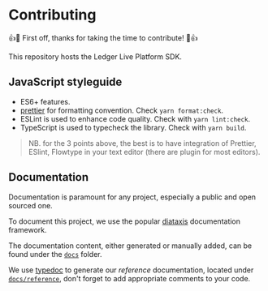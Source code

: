 # Contributing

:+1::tada: First off, thanks for taking the time to contribute! :tada::+1:

This repository hosts the Ledger Live Platform SDK.

## JavaScript styleguide

- ES6+ features.
- [prettier](https://prettier.io/) for formatting convention. Check `yarn format:check`.
- ESLint is used to enhance code quality. Check with `yarn lint:check`.
- TypeScript is used to typecheck the library. Check with `yarn build`.

> NB. for the 3 points above, the best is to have integration of Prettier,
> ESlint, Flowtype in your text editor (there are plugin for most editors).

## Documentation

Documentation is paramount for any project, especially a public and open sourced one.

To document this project, we use the popular [diataxis](https://diataxis.fr/) documentation framework.

The documentation content, either generated or manually added, can be found under the [`docs`](./docs/) folder.

We use [typedoc](https://typedoc.org/) to generate our _reference_ documentation, located under [`docs/reference`](./docs/reference/), don't forget to add appropriate comments to your code.
